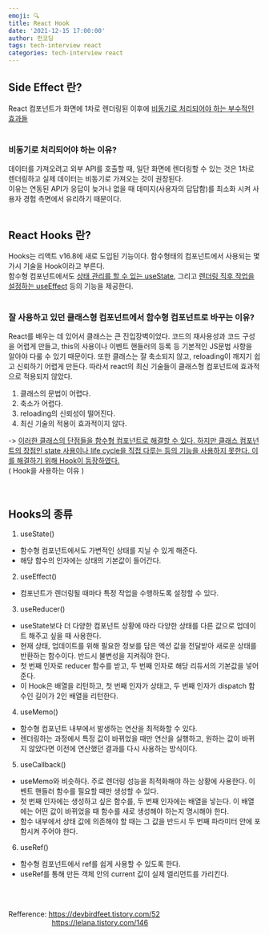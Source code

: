 ```yaml
---
emoji: 🔍
title: React Hook
date: '2021-12-15 17:00:00'
author: 펀코딩
tags: tech-interview react
categories: tech-interview react
---
```


## Side Effect 란?

React 컴포넌트가 화면에 1차로 렌더링된 이후에 <U>비동기로 처리되어야 하는 부수적인 효과들</U>  <br /><br />

### 비동기로 처리되어야 하는 이유?

데이터를 가져오려고 외부 API를 호출할 때, 일단 화면에 렌더링할 수 있는 것은 1차로 렌더링하고 실제 데이터는 비동기로 가져오는 것이 권장된다.  
이유는 연동된 API가 응답이 늦거나 없을 때 데미지(사용자의 답답함)를 최소화 시켜 사용자 경험 측면에서 유리하기 때문이다.  <br /><br />

## React Hooks 란?

Hooks는 리액트 v16.8에 새로 도입된 기능이다. 함수형태의 컴포넌트에서 사용되는 몇가시 기술을 Hook이라고 부른다.  
함수형 컴포넌트에서도 <U>상태 관리를 할 수 있는 useState</U>, 그리고 <U>렌더링 직후 작업을 설정하는 useEffect</U> 등의 기능을 제공한다.  <br /><br />

### 잘 사용하고 있던 클래스형 컴포넌트에서 함수형 컴포넌트로 바꾸는 이유?

React를 배우는 데 있어서 클래스는 큰 진입장벽이었다. 코드의 재사용성과 코드 구성을 어렵게 만들고, this의 사용이나 이벤트 핸들러의 등록 등 기본적인 JS문법 사항을 알아야 다룰 수 있기 때문이다. 또한 클래스는 잘 축소되지 않고, reloading이 깨지기 쉽고 신뢰하기 어렵게 만든다. 따라서 react의 최신 기술들이 클래스형 컴포넌트에 효과적으로 적용되지 않았다.  

1. 클래스의 문법이 어렵다.
2. 축소가 어렵다.
3. reloading의 신뢰성이 떨어진다.
4. 최신 기술의 적용이 효과적이지 않다.

-> <U>이러한 클래스의 단점들을 함수형 컴포넌트로 해결할 수 있다. 하지만 클래스 컴포넌트의 장점인 state 사용이나 life cycle을 직접 다루는 등의 기능을 사용하지 못한다. 이를 해결하기 위해 Hook이 등장하였다.</U> <br />( Hook을 사용하는 이유 )

<br />

## Hooks의 종류

1. useState()
- 함수형 컴포넌트에서도 가변적인 상태를 지닐 수 있게 해준다.
- 해당 함수의 인자에는 상태의 기본값이 들어간다.

2. useEffect()
- 컴포넌트가 렌더링될 때마다 특정 작업을 수행하도록 설정할 수 있다.

3. useReducer()
- useState보다 더 다양한 컴포넌트 상황에 따라 다양한 상태를 다른 값으로 업데이트 해주고 싶을 때 사용한다.
- 현재 상태, 업데이트를 위해 필요한 정보를 담은 액션 값을 전달받아 새로운 상태를 반환하는 함수이다. 반드시 불변성을 지켜줘야 한다.
- 첫 번째 인자로 reducer 함수를 받고, 두 번째 인자로 해당 리듀서의 기본값을 넣어준다.
- 이 Hook은 배열을 리턴하고, 첫 번째 인자가 상태고, 두 번째 인자가 dispatch 함수인 길이가 2인 배열을 리턴한다.

4. useMemo()
- 함수형 컴포넌트 내부에서 발생하는 연산을 최적화할 수 있다.
- 렌더링하는 과정에서 특정 값이 바뀌었을 때만 연산을 실행하고, 원하는 값이 바뀌지 않았다면 이전에 연산했던 결과를 다시 사용하는 방식이다.

5. useCallback()
- useMemo와 비슷하다. 주로 렌더링 성능을 최적화해야 하는 상황에 사용한다. 이벤트 핸들러 함수를 필요할 때만 생성할 수 있다.
- 첫 번째 인자에는 생성하고 싶은 함수를, 두 번째 인자에는 배열을 넣는다. 이 배열에는 어떤 값이 바뀌었을 때 함수를 새로 생성해야 하는지 명시해야 한다.
- 함수 내부에서 상태 값에 의존해야 할 때는 그 값을 반드시 두 번째 파라미터 안에 포함시켜 주어야 한다.

6. useRef()
- 함수형 컴포넌트에서 ref를 쉽게 사용할 수 있도록 한다.
- useRef를 통해 만든 객체 안의 current 값이 실제 엘리먼트를 가리킨다.

<br /><br />

Refference: https://devbirdfeet.tistory.com/52 <br />
&nbsp;&nbsp;&nbsp;&nbsp;&nbsp;&nbsp;&nbsp;&nbsp;&nbsp;&nbsp;&nbsp;&nbsp;&nbsp;&nbsp;&nbsp;&nbsp;&nbsp;&nbsp;&nbsp;&nbsp;&nbsp;
https://lelana.tistory.com/146

<br /><br /><br />